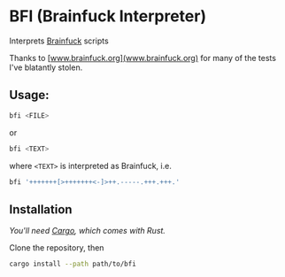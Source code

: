 # BFI (Brainfuck Interpreter)

Interprets [Brainfuck](http://www.muppetlabs.com/~breadbox/bf/) scripts

Thanks to [www.brainfuck.org](www.brainfuck.org) for many of the tests I've blatantly stolen.

## Usage:

```bash
bfi <FILE>
```

or

```bash
bfi <TEXT>
```

where `<TEXT>` is interpreted as Brainfuck, i.e.

```bash
bfi '+++++++[>+++++++<-]>++.-----.+++.+++.'
```

## Installation

*You'll need [Cargo](https://github.com/rust-lang/cargo/), which comes with Rust.*

Clone the repository, then

```bash
cargo install --path path/to/bfi
```
